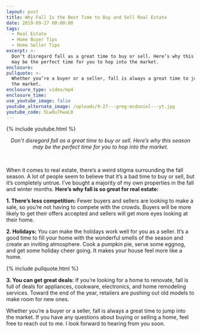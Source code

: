 ```yaml
---
layout: post
title: Why Fall Is the Best Time to Buy and Sell Real Estate
date: 2019-09-27 00:00:00
tags:
  - Real Estate
  - Home Buyer Tips
  - Home Seller Tips
excerpt: >-
  Don’t disregard fall as a great time to buy or sell. Here’s why this season
  may be the perfect time for you to hop into the market.
enclosure:
pullquote: >-
  Whether you’re a buyer or a seller, fall is always a great time to jump into
  the market.
enclosure_type: video/mp4
enclosure_time:
use_youtube_image: false
youtube_alternate_image: /uploads/9-27---greg-mcdaniel---yt.jpg
youtube_code: 5Lw8u7hwaL8
---
```


{% include youtube.html %}

<center><em>Don&rsquo;t disregard fall as a great time to buy or sell. Here&rsquo;s why this season may be the perfect time for you to hop into the market.</em></center>

&nbsp;

When it comes to real estate, there’s a weird stigma surrounding the fall season. A lot of people seem to believe that it’s a bad time to buy or sell, but it’s completely untrue. I’ve bought a majority of my own properties in the fall and winter months. **Here’s why fall is so great for real estate:**

**1\. There’s less competition:** Fewer buyers and sellers are looking to make a sale, so you’re not having to compete with the crowds. Buyers will be more likely to get their offers accepted and sellers will get more eyes looking at their home.

**2\. Holidays:** You can make the holidays work well for you as a seller. It’s a good time to fill your home with the wonderful smells of the season and create an inviting atmosphere. Cook a pumpkin pie, serve some eggnog, and get some holiday cheer going. It makes your house feel more like a home.

{% include pullquote.html %}

**3\. You can get great deals:** If you’re looking for a home to renovate, fall is full of deals for appliances, cookware, electronics, and home remodeling services. Toward the end of the year, retailers are pushing out old models to make room for new ones.

Whether you’re a buyer or a seller, fall is always a great time to jump into the market. If you have any questions about buying or selling a home, feel free to reach out to me. I look forward to hearing from you soon.